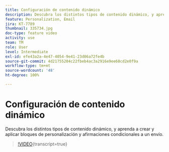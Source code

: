 ```yaml
---
title: Configuración de contenido dinámico
description: Descubra los distintos tipos de contenido dinámico, y aprenda a crear y aplicar bloques de personalización y afirmaciones condicionales a un envío.
feature: Personalization, Email
jira: KT-7789
thumbnail: 335734.jpg
doc-type: feature video
activity: use
team: TM
role: User
level: Intermediate
exl-id: efe43a2a-4e47-4054-9e41-23d06a72fe4b
source-git-commit: 4d21755204c22fbeb4ac3a2916e9ee68cd2e0f9a
workflow-type: tm+mt
source-wordcount: '48'
ht-degree: 100%

---
```


# Configuración de contenido dinámico

Descubra los distintos tipos de contenido dinámico, y aprenda a crear y aplicar bloques de personalización y afirmaciones condicionales a un envío.

>[!VIDEO](https://video.tv.adobe.com/v/335734?quality=12&learn=on){transcript=true}
